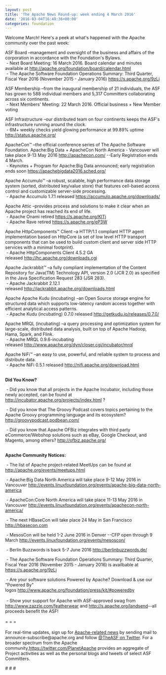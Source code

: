 ```yaml
---
layout: post
title: 'The Apache News Round-up: week ending 4 March 2016'
date: '2016-03-04T16:49:36+00:00'
categories: foundation
---
```

<div> 
    <p>Welcome March! Here's a peek at what's happened with the Apache community over the past week:</p> 
  </div> 
  <div>ASF Board –management and oversight of the business and affairs of the corporation in accordance with the Foundation's Bylaws.<br />&nbsp;- Next Board Meeting: 16 March 2016. Board calendar and minutes available at <a href="http://apache.org/foundation/board/calendar.html">http://apache.org/foundation/board/calendar.html</a><br />&nbsp;- The Apache Software Foundation Operations Summary: Third Quarter, Fiscal Year 2016 (November 2015 - January 2016) <a href="https://s.apache.org/9zLj">https://s.apache.org/9zLj</a></div> 
  <p>ASF Membership&nbsp;–from the inaugural membership of 21 individuals, the ASF has grown to 588 individual members and 5,317 Committers collaborating across six continents.<br />&nbsp;- Next Members' Meeting: 22 March 2016. Official business + New Member voting</p> 
  <div> 
    <p>ASF Infrastructure –our distributed team on four continents keeps the ASF's infrastructure running around the clock.<br />&nbsp;- 6M+ weekly checks yield glowing performance at 99.89% uptime <a href="http://status.apache.org/">http://status.apache.org/</a></p> 
  </div> 
  <div> 
    <p><a href="http://status.apache.org/"></a>ApacheCon™ –the official conference series of The Apache Software Foundation.&nbsp;Apache:Big Data +&nbsp;ApacheCon North America - Vancouver will take place 9-13 May 2016&nbsp;<a href="http://apachecon.com/">http://apachecon.com/</a>&nbsp;--Early Registration ends 4 March.<br />&nbsp;-&nbsp;Keynotes + Program for Apache:Big Data announced; early registration ends soon <a href="https://apachebigdata2016.sched.org/">https://apachebigdata2016.sched.org/</a></p> 
  </div> 
  <div> 
    <p>Apache Accumulo™ –a robust, scalable, high performance data storage system (sorted, distributed key/value store) that features cell-based access control and customizable server-side processing.<br />&nbsp;- Apache Accumulo 1.7.1 released&nbsp;<a href="https://accumulo.apache.org/downloads/">https://accumulo.apache.org/downloads/</a></p> 
    <p>Apache Attic&nbsp;–provides process and solutions to make it clear when an Apache project has reached its end of life.<br />&nbsp;- Apache Onami retired <a href="https://s.apache.org/KITj">https://s.apache.org/KITj</a><br />&nbsp;-&nbsp;Apache Rave retired&nbsp;<a href="https://s.apache.org/eP3W">https://s.apache.org/eP3W</a></p> 
    <p>Apache HttpComponents™ Client –a HTTP/1.1 compliant HTTP agent implementation based on HttpCore (a set of low level HTTP transport components that can be used to build custom client and server side HTTP services with a minimal footprint).<br />&nbsp;- Apache HttpComponents Client 4.5.2 GA released&nbsp;<a href="http://hc.apache.org/downloads.cgi">http://hc.apache.org/downloads.cgi</a></p> 
    <p>Apache Jackrabbit™ –a fully compliant implementation of the Content Repository for Java(TM) Technology API, version 2.0 (JCR 2.0) as specified in the Java Specification Request 283 (JSR 283).<br />&nbsp;- Apache Jackrabbit 2.12.1 released&nbsp;<a href="http://jackrabbit.apache.org/downloads.html">http://jackrabbit.apache.org/downloads.html</a></p> 
    <p>Apache Apache Kudu (incubating) –an Open Source storage engine for structured data which supports low-latency random access together with efficient analytical access patterns.<br />&nbsp;-&nbsp;Apache Kudu (incubating) 0.7.0 released&nbsp;<a href="http://getkudu.io/releases/0.7.0/">http://getkudu.io/releases/0.7.0/</a></p> 
    <p>Apache MRQL (incubating) –a query processing and optimization system for large-scale, distributed data analysis, built on top of Apache Hadoop, Hama, Spark, and Flink.<br />&nbsp;- Apache MRQL 0.9.6-incubating released&nbsp;<a href="http://www.apache.org/dyn/closer.cgi/incubator/mrql">http://www.apache.org/dyn/closer.cgi/incubator/mrql</a></p> 
    <p>Apache NiFi™ –an easy to use, powerful, and reliable system to process and distribute data.<br />&nbsp;-&nbsp;Apache NiFi 0.5.1 released&nbsp;<a href="http://nifi.apache.org/download.html">http://nifi.apache.org/download.html</a></p> 
    <p><a href="http://nifi.apache.org/download.html"></a><strong><br />Did You Know?</strong></p> 
  </div> 
  <div> 
    <p>&nbsp;- Did you know that all projects in the Apache Incubator, including those newly accepted, can be found at <a href="http://incubator.apache.org/projects/index.html">http://incubator.apache.org/projects/index.html</a>&nbsp;?</p> 
    <p>&nbsp;- Did you know that The Groovy Podcast covers topics pertaining to the Apache Groovy programming language and its ecosystem? <a href="http://groovypodcast.podbean.com/">http://groovypodcast.podbean.com/</a></p> 
  </div> 
  <div>&nbsp;- Did you know that Apache OFBiz integrates with third party eCommerce/Webshop solutions such as eBay, Google Checkout, and Magento, among others?&nbsp;<a href="http://ofbiz.apache.org/">http://ofbiz.apache.org/</a></div> 
  <div> 
    <div> 
      <p><strong><br />Apache Community Notices:</strong></p> 
      <p><strong></strong>&nbsp;- The list of Apache project-related MeetUps can be found at <a href="http://apache.org/events/meetups.html">http://apache.org/events/meetups.html</a></p> 
      <p>&nbsp;- Apache:Big Data North America will take place 9-12 May 2016 in Vancouver&nbsp;<a href="http://events.linuxfoundation.org/events/apache-big-data-north-america">http://events.linuxfoundation.org/events/apache-big-data-north-america</a></p> 
    </div> 
    <p>&nbsp;- ApacheCon:Core North America will take place 11-13 May 2016 in Vancouver&nbsp;<a href="http://events.linuxfoundation.org/events/apachecon-north-america/">http://events.linuxfoundation.org/events/apachecon-north-america/</a></p> 
    <p>&nbsp;- The next HBaseCon will take place 24 May in San Francisco <a href="http://hbasecon.com/">http://hbasecon.com</a></p> 
    <p>&nbsp;- MesosCon will be held 1-2 June 2016 in Denver --CFP open through 9 March&nbsp;<a href="http://events.linuxfoundation.org/events/mesoscon/">http://events.linuxfoundation.org/events/mesoscon/</a></p> 
    <p>&nbsp;- Berlin Buzzwords is back 5-7 June 2016 <a href="http://berlinbuzzwords.de/">http://berlinbuzzwords.de/</a> </p> 
    <div> 
      <p>&nbsp;- The Apache Software Foundation Operations Summary: Third Quarter, Fiscal Year 2016 (November 2015 - January 2016) is availbable at <a href="https://s.apache.org/9zLj">https://s.apache.org/9zLj</a></p> 
    </div> 
    <div>&nbsp;- Are your software solutions Powered by Apache? Download &amp; use our &quot;Powered By&quot; logos&nbsp;<a href="http://www.apache.org/foundation/press/kit/#poweredby">http://www.apache.org/foundation/press/kit/#poweredby</a></div> 
    <div><br /></div> 
    <div>&nbsp;- Show your support for Apache with ASF-approved swag from <a href="http://www.zazzle.com/featherwear">http://www.zazzle.com/featherwear</a> and&nbsp;<a href="http://s.apache.org/landsend">http://s.apache.org/landsend</a>--all proceeds benefit the ASF!&nbsp;</div> 
    <div><br /></div> 
    <div>= = =</div> 
    <div><br /></div> 
    <div>For real-time updates, sign up for <a href="http://apache.org/foundation/mailinglists.html#foundation-announce">Apache-related news</a> by sending mail to announce-subscribe@apache.org and follow <a href="https://twitter.com/TheASF">@TheASF on Twitter</a>. For a broader spectrum from the Apache community,<a href="http://s.apache.org/landsend">https://twitter.com/PlanetApache</a> provides an aggregate of Project activities as well as the personal blogs and tweets of select ASF Committers.</div> 
  </div> 
  <p># # #&nbsp;</p>

